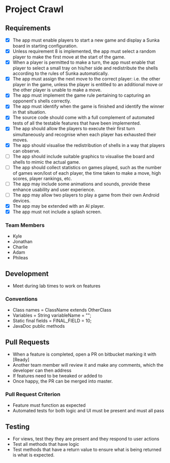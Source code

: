 # Project Crawl

## Requirements
- [X] The app must enable players to start a new game and display a Sunka board in starting configuration.
- [X] Unless requirement 8 is implemented, the app must select a random player to make the first move at the start of the game.
- [X] When a player is permitted to make a turn, the app must enable that player to select a small tray on his/her side and redistribute the shells according to the rules of Sunka automatically.
- [X] The app must assign the next move to the correct player: i.e. the other player in the game, unless the player is entitled to an additional move or the other player is unable to make a move.
- [X] The app must implement the game rule pertaining to capturing an opponent's shells correctly.
- [X] The app must identify when the game is finished and identify the winner in that situation.
- [X] The source code should come with a full complement of automated tests of all the testable features that have been implemented.
- [X] The app should allow the players to execute their first turn simultaneously and recognise when each player has exhausted their moves.
- [X] The app should visualise the redistribution of shells in a way that players can observe.
- [ ] The app should include suitable graphics to visualise the board and shells to mimic the actual game.
- [ ] The app should collect statistics on games played, such as the number of games won/lost of each player, the time taken to make a move, high scores, player rankings, etc.
- [ ] The app may include some animations and sounds, provide these enhance usability and user experience.
- [ ] The app may allow two players to play a game from their own Android devices.
- [X] The app may be extended with an AI player.
- [X] The app must not include a splash screen.

### Team Members
* Kyle
* Jonathan
* Charlie
* Adam
* Phileas

## Development
- Meet during lab times to work on features

### Conventions
 - Class names = ClassName extends OtherClass
 - Variables = String variableName = "";
 - Static final fields = FINAL_FIELD = 10;
 - JavaDoc public methods

## Pull Requests
- When a feature is completed, open a PR on bitbucket marking it with [Ready]
- Another team member will review it and make any comments, which the developer can then address
- If features need to be tweaked or added to
- Once happy, the PR can be merged into master.

### Pull Request Criterion
- Feature must function as expected
- Automated tests for both logic and UI must be present and must all pass

## Testing
- For views, test they they are present and they respond to user actions
- Test all methods that have logic
- Test methods that have a return value to ensure what is being returned is what is expected.
